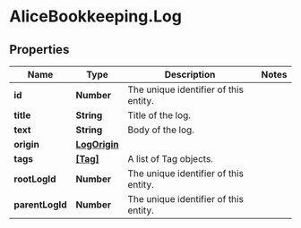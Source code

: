 # AliceBookkeeping.Log

## Properties

Name | Type | Description | Notes
------------ | ------------- | ------------- | -------------
**id** | **Number** | The unique identifier of this entity. | 
**title** | **String** | Title of the log. | 
**text** | **String** | Body of the log. | 
**origin** | [**LogOrigin**](LogOrigin.md) |  | 
**tags** | [**[Tag]**](Tag.md) | A list of Tag objects. | 
**rootLogId** | **Number** | The unique identifier of this entity. | 
**parentLogId** | **Number** | The unique identifier of this entity. | 


